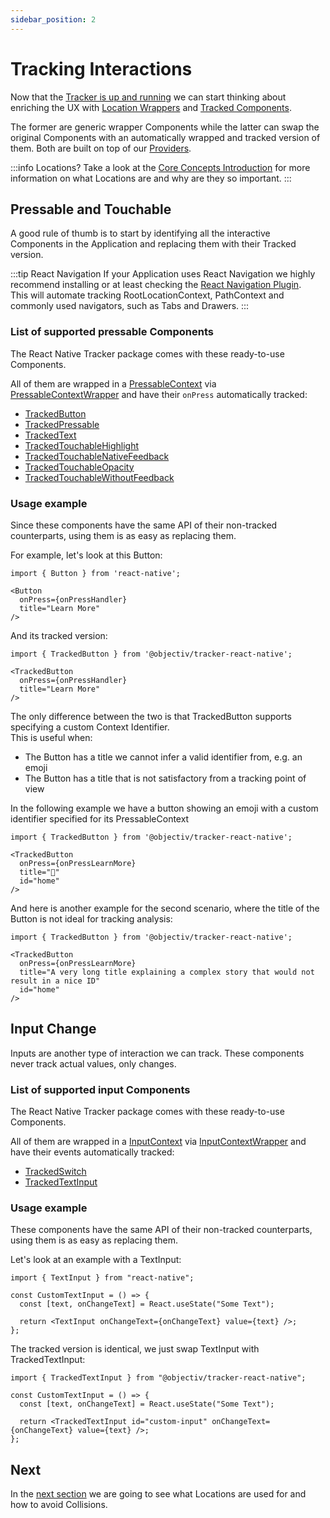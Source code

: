```yaml
---
sidebar_position: 2
---
```


# Tracking Interactions

Now that the [Tracker is up and running](/tracking/react-native/how-to-guides/getting-started.md) we can start thinking about enriching the UX with [Location Wrappers](/tracking/react-native/api-reference/locationWrappers/overview.md) and [Tracked Components](/tracking/react-native/api-reference/trackedComponents/overview.md).

The former are generic wrapper Components while the latter can swap the original Components with an automatically wrapped and tracked version of them. Both are built on top of our [Providers](/tracking/react-native/api-reference/common/providers/overview.md).

:::info Locations?
Take a look at the [Core Concepts Introduction](/tracking/core-concepts) for more information on what Locations are and why are they so important.
:::

## Pressable and Touchable
A good rule of thumb is to start by identifying all the interactive Components in the Application and replacing them with their Tracked version. 

:::tip React Navigation
If your Application uses React Navigation we highly recommend installing or at least checking the [React Navigation Plugin](/tracking/react-native/how-to-guides/getting-started.md#installing-react-navigation).  
This will automate tracking RootLocationContext, PathContext and commonly used navigators, such as Tabs and Drawers.
:::

### List of supported pressable Components
The React Native Tracker package comes with these ready-to-use Components.  

All of them are wrapped in a [PressableContext](/taxonomy/reference/location-contexts/PressableContext.md) via [PressableContextWrapper](/tracking/react-native/api-reference/locationWrappers/PressableContextWrapper.md) and have their `onPress` automatically tracked: 

- [TrackedButton](/tracking/react-native/api-reference/trackedComponents/TrackedButton.md)
- [TrackedPressable](/tracking/react-native/api-reference/trackedComponents/TrackedPressable.md)
- [TrackedText](/tracking/react-native/api-reference/trackedComponents/TrackedText.md)
- [TrackedTouchableHighlight](/tracking/react-native/api-reference/trackedComponents/TrackedTouchableHighlight.md)
- [TrackedTouchableNativeFeedback](/tracking/react-native/api-reference/trackedComponents/TrackedTouchableNativeFeedback.md)
- [TrackedTouchableOpacity](/tracking/react-native/api-reference/trackedComponents/TrackedTouchableOpacity.md)
- [TrackedTouchableWithoutFeedback](/tracking/react-native/api-reference/trackedComponents/TrackedTouchableWithoutFeedback.md)

### Usage example
Since these components have the same API of their non-tracked counterparts, using them is as easy as replacing them.

For example, let's look at this Button:
```tsx 
import { Button } from 'react-native';

<Button
  onPress={onPressHandler}
  title="Learn More"
/>
```

And its tracked version:
```tsx
import { TrackedButton } from '@objectiv/tracker-react-native';

<TrackedButton
  onPress={onPressHandler}
  title="Learn More"
/>
```

The only difference between the two is that TrackedButton supports specifying a custom Context Identifier.  
This is useful when:
- The Button has a title we cannot infer a valid identifier from, e.g. an emoji
- The Button has a title that is not satisfactory from a tracking point of view

In the following example we have a button showing an emoji with a custom identifier specified for its PressableContext 
```tsx
import { TrackedButton } from '@objectiv/tracker-react-native';

<TrackedButton
  onPress={onPressLearnMore}
  title="🏡"
  id="home"
/>
```

And here is another example for the second scenario, where the title of the Button is not ideal for tracking analysis:
```tsx
import { TrackedButton } from '@objectiv/tracker-react-native';

<TrackedButton
  onPress={onPressLearnMore}
  title="A very long title explaining a complex story that would not result in a nice ID"
  id="home"
/>
```

## Input Change
Inputs are another type of interaction we can track. These components never track actual values, only changes. 

### List of supported input Components
The React Native Tracker package comes with these ready-to-use Components.

All of them are wrapped in a [InputContext](/taxonomy/reference/location-contexts/InputContext.md) via [InputContextWrapper](/tracking/react-native/api-reference/locationWrappers/InputContextWrapper.md) and have their events automatically tracked:

- [TrackedSwitch](/tracking/react-native/api-reference/trackedComponents/TrackedSwitch.md)
- [TrackedTextInput](/tracking/react-native/api-reference/trackedComponents/TrackedTextInput.md)

### Usage example
These components have the same API of their non-tracked counterparts, using them is as easy as replacing them.

Let's look at an example with a TextInput:
```tsx
import { TextInput } from "react-native";

const CustomTextInput = () => {
  const [text, onChangeText] = React.useState("Some Text");

  return <TextInput onChangeText={onChangeText} value={text} />;
};
```

The tracked version is identical, we just swap TextInput with TrackedTextInput:
```tsx
import { TrackedTextInput } from "@objectiv/tracker-react-native";

const CustomTextInput = () => {
  const [text, onChangeText] = React.useState("Some Text");

  return <TrackedTextInput id="custom-input" onChangeText={onChangeText} value={text} />;
};
```

## Next
In the [next section](/tracking/react-native/how-to-guides/tracking-locations.md) we are going to see what Locations are used for and how to avoid Collisions.    